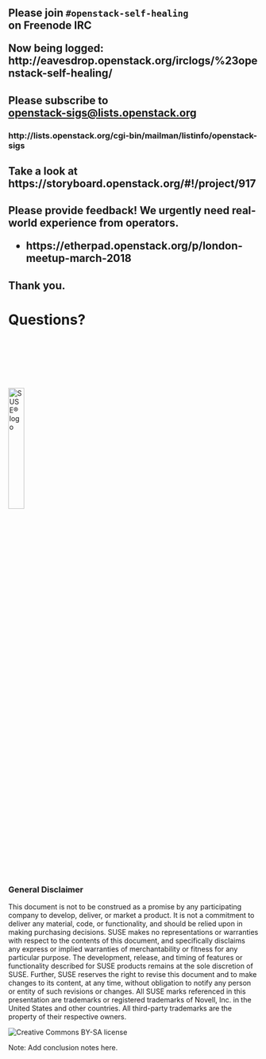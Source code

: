 <!-- .slide: data-state="normal" id="IRC" data-menu-title="IRC channel" -->
<div class="call-to-action">
    <h2 class="inside">
        <p>
            Please join <code>#openstack-self-healing</code> <br />
            on Freenode IRC
        </p>
        <p>
            Now being logged:
            http://eavesdrop.openstack.org/irclogs/%23openstack-self-healing/
        </p>
    </h2>
</div>


<!-- .slide: data-state="normal" id="mailing-list" data-menu-title="Mailing list" -->
<div class="call-to-action">
    <h2 class="inside">
        <p>
            Please subscribe to <br />
            <a href="mailto:openstack-sigs@lists.openstack.org">openstack-sigs@lists.openstack.org</a>
        </p>
    </h2>
    <h3 class="outside">
        http://lists.openstack.org/cgi-bin/mailman/listinfo/openstack-sigs
    </h3>
</div>


<!-- .slide: data-state="normal" id="storyboard" data-menu-title="StoryBoard" -->
<div class="call-to-action">
    <h2 class="inside">
        <p>
            Take a look at <br />
            https://storyboard.openstack.org/#!/project/917
        </p>
    </h2>
</div>


<!-- .slide: data-state="normal" id="feedback" data-menu-title="Feedback" -->
<div class="call-to-action">
    <h2 class="inside">
        <p>
            Please provide feedback!
            We urgently need real-world experience from operators.
        </p>
        <ul>
            <li> https://etherpad.openstack.org/p/london-meetup-march-2018
        </ul>
    </h2>
    <h2 class="outside">
        Thank you.
    </h2>
</div>


<!-- .slide: data-state="section-break" data-menu-title="Q & A" id="Q-and-A" -->
# Questions?


<!-- .slide: data-menu-title="SUSE logo" id="SUSE-logo" data-state="green-bg" -->
<img data-src="images/SUSE/SUSE-logo-white.png"
     alt="SUSE&reg; logo"
     style="width: 25%; height: 25%; margin-top: 20%;"
     class="full-slide" />


<!-- .slide: data-menu-title="Disclaimers" id="disclaimers" data-state="green-bg" -->

### General Disclaimer

This document is not to be construed as a promise by any participating
company to develop, deliver, or market a product.  It is not a
commitment to deliver any material, code, or functionality, and should
be relied upon in making purchasing decisions.  SUSE makes no
representations or warranties with respect to the contents of this
document, and specifically disclaims any express or implied warranties
of merchantability or fitness for any particular purpose.  The
development, release, and timing of features or functionality
described for SUSE products remains at the sole discretion of SUSE.
Further, SUSE reserves the right to revise this document and to make
changes to its content, at any time, without obligation to notify any
person or entity of such revisions or changes.  All SUSE marks
referenced in this presentation are trademarks or registered
trademarks of Novell, Inc. in the United States and other countries.
All third-party trademarks are the property of their respective
owners.


<!-- .slide: data-menu-title="License" class="full-screen" id="license" data-state="blank-slide" -->
<img data-src="images/by-sa.svg"
     alt="Creative Commons BY-SA license" />

Note: Add conclusion notes here.
